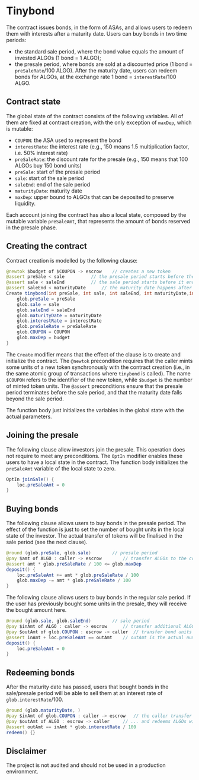 # Tinybond 

The contract issues bonds, in the form of ASAs, and allows users to redeem them with interests after a maturity date.
Users can buy bonds in two time periods:
* the standard sale period, where the bond value equals the amount of invested ALGOs (1 bond = 1 ALGO); 
* the presale period, where bonds are sold at a discounted price (1 bond = `preSaleRate`/100 ALGO).
After the maturity date, users can redeem bonds for ALGOs, at the exchange rate 1 bond = `interestRate`/100 ALGO.

## Contract state

The global state of the contract consists of the following variables. All of them are fixed at contract creation, with the only exception of `maxDep`, which is  mutable:  
* `COUPON`: the ASA used to represent the bond
* `interestRate`: the interest rate (e.g., 150 means 1.5 multiplication factor, i.e. 50% interest rate)
* `preSaleRate`: the discount rate for the presale (e.g., 150 means that 100 ALGOs buy 150 bond units)
* `preSale`: start of the presale period
* `sale`: start of the sale period
* `saleEnd`: end of the sale period
* `maturityDate`: maturity date
* `maxDep`: upper bound to ALGOs that can be deposited to preserve liquidity.

Each account joining the contract has also a local state, composed by the mutable variable `preSaleAmt`, that represents the amount of bonds reserved in the presale phase.

## Creating the contract

Contract creation is modelled by the following clause:
```java
@newtok $budget of $COUPON -> escrow	// creates a new token
@assert preSale < sale 			// the presale period starts before the sale period
@assert sale < saleEnd 			// the sale period starts before it ends
@assert saleEnd < maturityDate		// the maturity date happens after the sale period has ended
Create tinybond(int preSale, int sale, int saleEnd, int maturityDate,int interestRate, int preSaleRate) {
	glob.preSale = preSale
	glob.sale = sale
	glob.saleEnd = saleEnd
	glob.maturityDate = maturityDate
	glob.interestRate = interestRate
	glob.preSaleRate = preSaleRate
	glob.COUPON = COUPON
	glob.maxDep = budget
}
```

The `Create` modifier means that the effect of the clause is to create and initialize the contract.
The `@newtok` precondition requires that the caller mints some units of a new token synchronously with the contract creation
(i.e., in the same atomic group of transactions where `tinybond` is called). 
The name `$COUPON` refers to the identifier of the new token, while `$budget` is the number of minted token units.
The `@assert` preconditions ensure that the presale period terminates before the sale period, and that the maturity date falls beyond the sale period.

The function body just initializes the variables in the global state with the actual parameters. 

## Joining the presale

The following clause allow investors join the presale. This operation does not require to meet any preconditions. The `OptIn` modifier enables these users to have a local state in the contract. The function body initializes the `preSaleAmt` variable of the local state to zero.
```java
OptIn joinSale() {
	loc.preSaleAmt = 0
}
```

## Buying bonds

The following clause allows users to buy bonds in the presale period. The effect of the function is just to set the number of bought units in the 
local state of the investor. The actual transfer of tokens will be finalised in the sale period (see the next clause).
```java
@round (glob.preSale, glob.sale)		// presale period
@pay $amt of ALGO : caller -> escrow		// transfer ALGOs to the contract to reserve bond units
@assert amt * glob.preSaleRate / 100 <= glob.maxDep
deposit() {
	loc.preSaleAmt += amt * glob.preSaleRate / 100
	glob.maxDep -= amt * glob.preSaleRate / 100
}
```

The following clause allows users to buy bonds in the regular sale period. If the user has previously bought some units in the presale, they will receive the bought amount here. 
```java
@round (glob.sale, glob.saleEnd)		// sale period
@pay $inAmt of ALGO : caller -> escrow		// transfer additional ALGOs to the contract to buy bond units
@pay $outAmt of glob.COUPON : escrow -> caller	// transfer bond units from the contract to the caller
@assert inAmt + loc.preSaleAmt == outAmt	// outAmt is the actual number of transferred bond units
deposit() {
	loc.preSaleAmt = 0
}
```

## Redeeming bonds

After the maturity date has passed, users that bought bonds in the sale/presale period will be able to sell them at an interest rate of `glob.interestRate`/100. 
```java
@round (glob.maturityDate, )			
@pay $inAmt of glob.COUPON : caller -> escrow	// the caller transfer bond units to the contract...
@pay $outAmt of ALGO : escrow -> caller		// ... and redeems ALGOs with interests
@assert outAmt == inAmt * glob.interestRate / 100
redeem() {}
```

## Disclaimer

The project is not audited and should not be used in a production environment.
